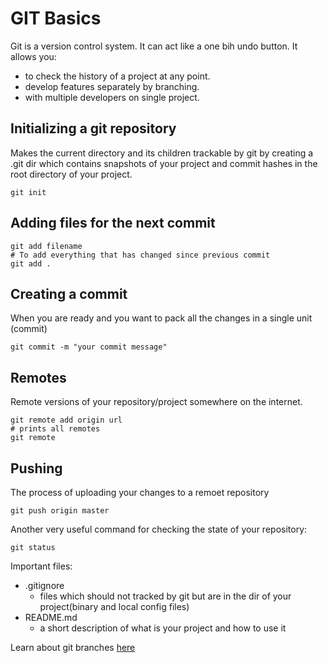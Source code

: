 # GIT Basics
Git is a version control system. It can act like a one bih undo button.	It allows you:
* to check the history of a project at any point. 
* develop features separately by branching.
* with multiple developers on single project.

## Initializing a git repository
Makes the current directory and its children trackable by git by creating a .git dir which contains snapshots of your project and commit hashes in the root directory of your project.
```
git init
```
## Adding files for the next commit
```
git add filename
# To add everything that has changed since previous commit
git add . 
```
## Creating a commit
When you are ready and you want to pack all the changes in a single unit (commit)
```
git commit -m "your commit message"
```
## Remotes
Remote versions of your repository/project somewhere on the internet.
```
git remote add origin url
# prints all remotes
git remote
```
## Pushing
The process of uploading your changes to a remoet repository
```
git push origin master
```
Another very useful command for checking the state of your repository:
```
git status
```
Important files:
* .gitignore
  * files which should not tracked by git but are in the dir of your project(binary and local config files) 
* README.md
  * a short description of what is your project and how to use it

Learn about git branches [here](https://www.atlassian.com/git/tutorials/merging-vs-rebasing)
